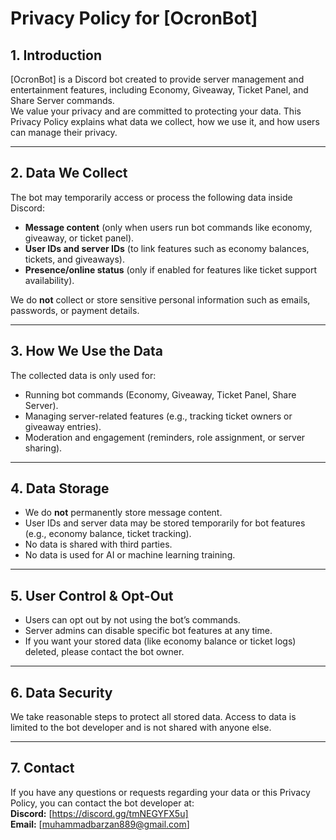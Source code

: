 # Privacy Policy for [OcronBot]



## 1. Introduction
[OcronBot] is a Discord bot created to provide server management and entertainment features, including Economy, Giveaway, Ticket Panel, and Share Server commands.  
We value your privacy and are committed to protecting your data. This Privacy Policy explains what data we collect, how we use it, and how users can manage their privacy.

---

## 2. Data We Collect
The bot may temporarily access or process the following data inside Discord:
- **Message content** (only when users run bot commands like economy, giveaway, or ticket panel).
- **User IDs and server IDs** (to link features such as economy balances, tickets, and giveaways).
- **Presence/online status** (only if enabled for features like ticket support availability).

We do **not** collect or store sensitive personal information such as emails, passwords, or payment details.

---

## 3. How We Use the Data
The collected data is only used for:
- Running bot commands (Economy, Giveaway, Ticket Panel, Share Server).
- Managing server-related features (e.g., tracking ticket owners or giveaway entries).
- Moderation and engagement (reminders, role assignment, or server sharing).

---

## 4. Data Storage
- We do **not** permanently store message content.
- User IDs and server data may be stored temporarily for bot features (e.g., economy balance, ticket tracking).
- No data is shared with third parties.
- No data is used for AI or machine learning training.

---

## 5. User Control & Opt-Out
- Users can opt out by not using the bot’s commands.
- Server admins can disable specific bot features at any time.
- If you want your stored data (like economy balance or ticket logs) deleted, please contact the bot owner.

---

## 6. Data Security
We take reasonable steps to protect all stored data. Access to data is limited to the bot developer and is not shared with anyone else.

---

## 7. Contact
If you have any questions or requests regarding your data or this Privacy Policy, you can contact the bot developer at:  
**Discord:** [https://discord.gg/tmNEGYFX5u]  
**Email:** [muhammadbarzan889@gmail.com]

